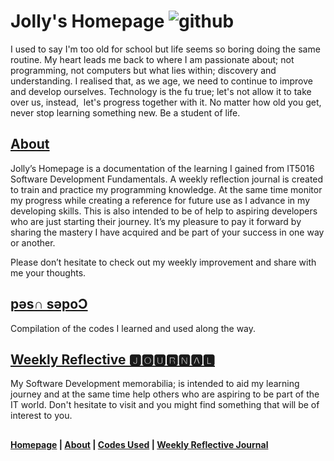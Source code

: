 # Jolly's Homepage ![github](https://user-images.githubusercontent.com/110364984/183364813-81904001-38d3-4f29-9378-a600f4e0581d.png)

I used to say I'm too old for school but life seems so boring doing the same routine. My heart leads me back to where I am passionate about; not programming, not computers but what lies within; discovery and understanding. I realised that, as we age, we need to continue to improve and develop ourselves. Technology is the fu true; let's not allow it to take over us, instead,  let's progress together with it. No matter how old you get, never stop learning something new. Be a student of life.
##
## [About](https://jolly20220861.github.io/about)
Jolly’s Homepage is a documentation of the learning I gained from IT5016 Software Development Fundamentals. A weekly reflection journal is created to train and practice my programming knowledge. At the same time monitor my progress while creating a reference for future use as I advance in my developing skills. This is also intended to be of help to aspiring developers who are just starting their journey. It’s my pleasure to pay it forward by sharing the mastery I have acquired and be part of your success in one way or another.

Please don’t hesitate to check out my weekly improvement and share with me your thoughts.

## [pǝs∩ sǝpoƆ](https://jolly20220861.github.io/Codes)

Compilation of the codes I learned and used along the way.

## [Weekly Reflective 🅹🅾🆄🆁🅽🅰🅻](https://jolly20220861.github.io/journals)

My Software Development memorabilia; is intended to aid my learning journey and at the same time help others who are aspiring to be part of the IT world. Don't hesitate to visit and you might find something that will be of interest to you.


##
#### [Homepage](jolly20220861.github.io)   | [About](https://jolly20220861.github.io/about)   | [Codes Used](https://jolly20220861.github.io/Codes)   | [Weekly Reflective Journal](https://jolly20220861.github.io/journals)
##
